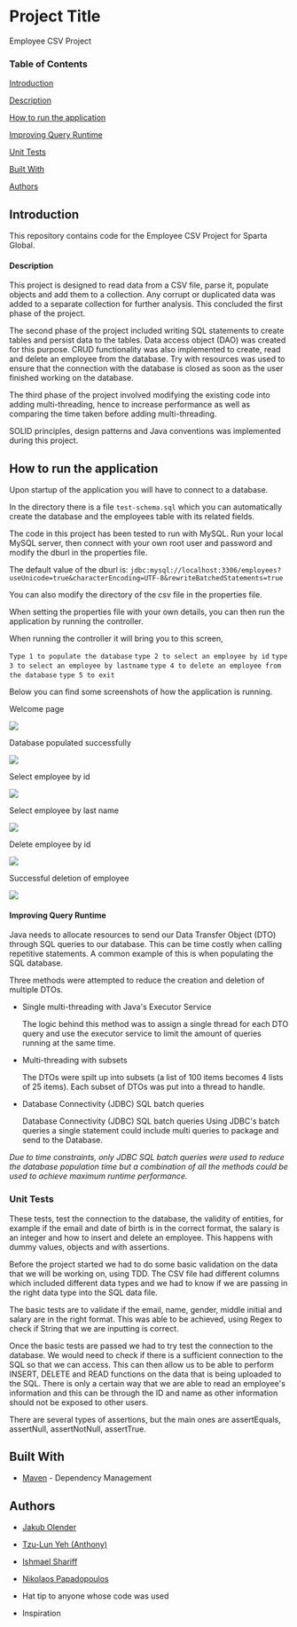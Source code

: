 
# Project Title

Employee CSV Project

### Table of Contents

[Introduction](#Inroduction)

[Description](#Description)

[How to run the application](How-to-run-the-application)

[Improving Query Runtime](Improving-Query-Runtime)

[Unit Tests](#Unit-Tests)

[Built With](#Built-With)

[Authors](Authors)

## Introduction

This repository contains code for the Employee CSV Project for Sparta Global.

#### Description

This project is designed to read data from a CSV file, parse it, populate objects and add them to a collection. Any corrupt or duplicated data was added to a separate collection for further analysis. This concluded the first phase of the project.

The second phase of the project included writing SQL statements to create tables and persist data to the tables. Data access object (DAO) was created for this purpose. CRUD functionality was also implemented to create, read and delete an employee from the database. Try with resources was used to ensure that the connection with the database is closed as soon as the user finished working on the database.

The third phase of the project involved modifying the existing code into adding multi-threading, hence to increase performance as well as comparing the time taken before adding multi-threading. 

SOLID principles, design patterns and Java conventions was implemented during this project.


## How to run the application

Upon startup of the application you will have to connect to a database.

In the directory there is a file `test-schema.sql` which you can automatically create the database and the employees table with its related fields.

 The code in this project has been tested to run with MySQL. Run your local MySQL server, then connect with your own root user and password and modify the dburl in the properties file.

 The default value of the dburl is:  `jdbc:mysql://localhost:3306/employees?useUnicode=true&characterEncoding=UTF-8&rewriteBatchedStatements=true`

You can also modify the directory of the csv file in the properties file.

When setting the properties file with your own details, you can then run the application by running the controller.

When running the controller it will bring you to this screen,

`Type 1 to populate the database` `type 2 to select an employee by id` `type 3 to select an employee by lastname` `type 4 to delete an employee from the database` `type 5 to exit`



Below you can find some screenshots of how the application is running.

Welcome page

![](screenshots/Welcome%20page.png)

Database populated successfully

![](screenshots/populated%20database.png)

Select employee by id

![](screenshots/select%20employee%20by%20id.png)

Select employee by last name

![](screenshots/select%20employee%20by%20lastname.png)

Delete employee by id

![](screenshots/delete%20employee.png)

Successful deletion of employee

![](screenshots/successful%20deletion.png)

#### Improving Query Runtime

Java needs to allocate resources to send our Data Transfer Object (DTO) through SQL queries to our database. This can be time costly when calling repetitive statements. A common example of this is when populating the SQL database. 

Three methods were attempted to reduce the creation and deletion of multiple DTOs.

- Single multi-threading with Java's Executor Service

  The logic behind this method was to assign a single thread for each DTO query and use the executor service to limit the amount of queries running at the same time.

- Multi-threading with subsets

  The DTOs were spilt up into subsets (a list of 100 items becomes 4 lists of 25 items). Each subset of DTOs was put into a thread to handle. 

- Database Connectivity (JDBC) SQL batch queries

  Database Connectivity (JDBC) SQL batch queries Using JDBC's batch queries a single statement could include multi queries to package and send to the Database.



*Due to time constraints, only JDBC SQL batch queries were used to reduce the database population time but a combination of all the methods could be used to achieve maximum runtime performance.*

### Unit Tests

These tests, test the connection to the database, the validity of entities, for example if the email and date of birth is in the correct format, the salary is an integer and how to insert and delete an employee. This happens with dummy values, objects and with assertions.

Before the project started we had to do some basic validation on the data that we will be working on, using TDD. The CSV file had different columns which included different data types and we had to know if we are passing in the right data type into the SQL data file. 

The basic tests are to validate if the email, name, gender, middle initial and salary are in the right format. This was able to be achieved, using Regex to check if String that we are inputting is correct.

Once the basic tests are passed we had to try test the connection to the database. We would need to check if there is a sufficient connection to the SQL so that we can access. This can then allow us to be able to perform INSERT, DELETE and READ functions on the data that is being uploaded to the SQL. There is only a certain way that we are able to read an employee's information and this can be through the ID and name as other information should not be exposed to other users.

There are several types of assertions, but the main ones are assertEquals, assertNull, assertNotNull, assertTrue.


## Built With
- [Maven](https://maven.apache.org/) - Dependency Management

## Authors

- [Jakub Olender](https://github.com/JakubOlender)

- [Tzu-Lun Yeh (Anthony)](https://github.com/MagerXser)

- [Ishmael Shariff](https://github.com/ishariffSG)

- [Nikolaos Papadopoulos](https://github.com/Moodhunter34)

- Hat tip to anyone whose code was used

- Inspiration

